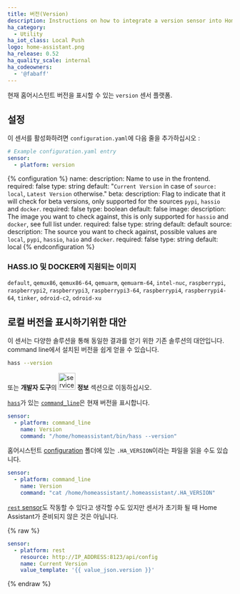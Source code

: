 ```yaml
---
title: 버전(Version)
description: Instructions on how to integrate a version sensor into Home Assistant.
ha_category:
  - Utility
ha_iot_class: Local Push
logo: home-assistant.png
ha_release: 0.52
ha_quality_scale: internal
ha_codeowners:
  - '@fabaff'
---
```


현재 홈어시스턴트 버전을 표시할 수 있는 `version` 센서 플랫폼.

## 설정

이 센서를 활성화하려면 `configuration.yaml`에 다음 줄을 추가하십시오 :

```yaml
# Example configuration.yaml entry
sensor:
  - platform: version
```

{% configuration %}
name:
  description: Name to use in the frontend.
  required: false
  type: string
  default: "`Current Version` in case of `source: local`, `Latest Version` otherwise."
beta:
  description: Flag to indicate that it will check for beta versions, only supported for the sources `pypi`, `hassio` and `docker`.
  required: false
  type: boolean
  default: false
image:
  description: The image you want to check against, this is only supported for `hassio` and `docker`, see full list under.
  required: false
  type: string
  default: default
source:
  description: The source you want to check against, possible values are `local`, `pypi`, `hassio`, `haio` and `docker`.
  required: false
  type: string
  default: local
{% endconfiguration %}

### HASS.IO 및 DOCKER에 지원되는 이미지

`default`, `qemux86`, `qemux86-64`, `qemuarm`, `qemuarm-64`, `intel-nuc`, `raspberrypi`, `raspberrypi2`, `raspberrypi3`, `raspberrypi3-64`, `raspberrypi4`, `raspberrypi4-64`, `tinker`, `odroid-c2`, `odroid-xu`

## 로컬 버전을 표시하기위한 대안

이 센서는 다양한 솔루션을 통해 동일한 결과를 얻기 위한 기존 솔루션의 대안입니다. command line에서 설치된 버전을 쉽게 얻을 수 있습니다.

```bash
hass --version
```

또는 **개발자 도구**의 <img src='/images/screenshots/developer-tool-about-icon.png' alt='service developer tool icon' class="no-shadow" height="38" /> **정보** 섹션으로 이동하십시오.

[`hass`](/docs/tools/hass/)가 있는 [`command_line`](/integrations/sensor.command_line/)은 현재 버전을 표시합니다.

```yaml
sensor:
  - platform: command_line
    name: Version
    command: "/home/homeassistant/bin/hass --version"
```

홈어시스턴트 [configuration](/docs/configuration/) 폴더에 있는 `.HA_VERSION`이라는 파일을 읽을 수도 있습니다.

```yaml
sensor:
  - platform: command_line
    name: Version
    command: "cat /home/homeassistant/.homeassistant/.HA_VERSION"
```

[`rest` sensor](/integrations/rest)도 작동할 수 있다고 생각할 수도 있지만 센서가 초기화 될 때 Home Assistant가 준비되지 않은 것은 아닙니다.

{% raw %}
```yaml
sensor:
  - platform: rest
    resource: http://IP_ADDRESS:8123/api/config
    name: Current Version
    value_template: '{{ value_json.version }}'
```
{% endraw %}
